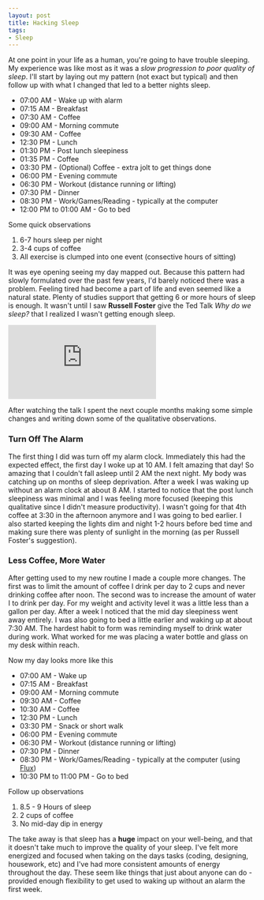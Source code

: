 ```yaml
---
layout: post
title: Hacking Sleep
tags:
- Sleep
---
```


At one point in your life as a human, you're going to have trouble sleeping. My experience was like most as it was a _slow progression to poor quality of sleep_. I'll start by laying out my pattern (not exact but typical) and then follow up with what I changed that led to a better nights sleep.

- 07:00 AM - Wake up with alarm
- 07:15 AM - Breakfast
- 07:30 AM - Coffee
- 09:00 AM - Morning commute
- 09:30 AM - Coffee
- 12:30 PM - Lunch
- 01:30 PM - Post lunch sleepiness
- 01:35 PM - Coffee
- 03:30 PM - (Optional) Coffee - extra jolt to get things done
- 06:00 PM - Evening commute
- 06:30 PM - Workout (distance running or lifting)
- 07:30 PM - Dinner
- 08:30 PM - Work/Games/Reading - typically at the computer
- 12:00 PM to 01:00 AM - Go to bed

Some quick observations

1. 6-7 hours sleep per night
2. 3-4 cups of coffee
3. All exercise is clumped into one event (consective hours of sitting)

It was eye opening seeing my day mapped out. Because this pattern had slowly formulated over the past few years, I'd barely noticed there was a problem. Feeling tired had become a part of life and even seemed like a natural state. Plenty of studies support that getting 6 or more hours of sleep is enough. It wasn't until I saw **Russell Foster** give the Ted Talk _Why do we sleep?_ that I realized I wasn't getting enough sleep.

<div class='embed-container'><iframe src='http://www.youtube.com/embed/LWULB9Aoopc' frameborder='0' allowfullscreen></iframe></div>

After watching the talk I spent the next couple months making some simple changes and writing down some of the qualitative observations.

### Turn Off The Alarm

The first thing I did was turn off my alarm clock. Immediately this had the expected effect, the first day I woke up at 10 AM. I felt amazing that day! So amazing that I couldn't fall asleep until 2 AM the next night. My body was catching up on months of sleep deprivation. After a week I was waking up without an alarm clock at about 8 AM. I started to notice that the post lunch sleepiness was minimal and I was feeling more focused (keeping this qualitative since I didn't measure productivity). I wasn't going for that 4th coffee at 3:30 in the afternoon anymore and I was going to bed earlier. I also started keeping the lights dim and night 1-2 hours before bed time and making sure there was plenty of sunlight in the morning (as per Russell Foster's suggestion).

### Less Coffee, More Water

After getting used to my new routine I made a couple more changes. The first was to limit the amount of coffee I drink per day to 2 cups and never drinking coffee after noon. The second was to increase the amount of water I to drink per day. For my weight and activity level it was a little less than a gallon per day. After a week I noticed that the mid day sleepiness went away entirely. I was also going to bed a little earlier and waking up at about 7:30 AM. The hardest habit to form was reminding myself to drink water during work. What worked for me was placing a water bottle and glass on my desk within reach.

Now my day looks more like this

- 07:00 AM - Wake up
- 07:15 AM - Breakfast
- 09:00 AM - Morning commute
- 09:30 AM - Coffee
- 10:30 AM - Coffee
- 12:30 PM - Lunch
- 03:30 PM - Snack or short walk
- 06:00 PM - Evening commute
- 06:30 PM - Workout (distance running or lifting)
- 07:30 PM - Dinner
- 08:30 PM - Work/Games/Reading - typically at the computer (using [Flux](https://justgetflux.com/))
- 10:30 PM to 11:00 PM - Go to bed

Follow up observations

1. 8.5 - 9 Hours of sleep
2. 2 cups of coffee
3. No mid-day dip in energy

The take away is that sleep has a **huge** impact on your well-being, and that it doesn't take much to improve the quality of your sleep. I've felt more energized and focused when taking on the days tasks (coding, designing, housework, etc) and I've had more consistent amounts of energy throughout the day. These seem like things that just about anyone can do - provided enough flexibility to get used to waking up without an alarm the first week.
